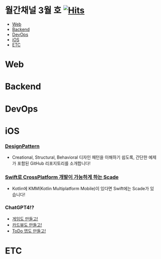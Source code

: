 # 월간채널 3월 호 [![Hits](https://hits.seeyoufarm.com/api/count/incr/badge.svg?url=https%3A%2F%2Fgithub.com%2Fchannel-io%2Fmonthly-channel%2Fblob%2Fmain%2Fissues%2F2023-03.md&count_bg=%2379C83D&title_bg=%23555555&icon=&icon_color=%23E7E7E7&title=hits&edge_flat=false)](https://hits.seeyoufarm.com)

- [Web](#web)
- [Backend](#backend)
- [DevOps](#devops)
- [iOS](#ios)
- [ETC](#etc)

# Web

# Backend

# DevOps

# iOS
### [DesignPattern](https://github.com/vishalMalvi/DesignPattern)
- Creational, Structural, Behavioral 디자인 패턴을 이해하기 쉽도록, 간단한 예제가 포함된 GitHub 리포지토리를 소개합니다!
### [Swift로 CrossPlatform 개발이 가능하게 하는 Scade](https://blog.jihoon.me/blog/Scade-Introduce)
- Kotlin에 KMM(Kotlin Multiplatform Mobile)이 있다면 Swift에는 Scade가 있습니다!
### ChatGPT4!?
- [게임도 만들고!](https://twitter.com/MengTo/status/1637566201709690881)
- [카드뷰도 만들고!](https://twitter.com/MengTo/status/1637110344555417600)
- [ToDo 앱도 만들고!](https://twitter.com/Henne22/status/1638193556308336640)

# ETC
